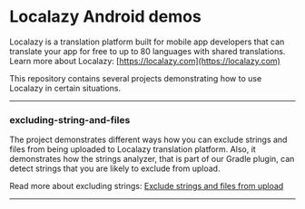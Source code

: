 # Localazy Android demos

Localazy is a translation platform built for mobile app developers that can translate your app for free to up to 80 languages with shared translations. Learn more about Localazy: [https://localazy.com](https://localazy.com)

This repository contains several projects demonstrating how to use Localazy in certain situations. 

---

### excluding-string-and-files

The project demonstrates different ways how you can exclude strings and files from being uploaded to Localazy translation platform. Also, it demonstrates how the strings analyzer, that is part of our Gradle plugin, can detect strings that you are likely to exclude from upload.

Read more about excluding strings: [Exclude strings and files from upload](https://localazy.com/docs/android/exclude-strings-and-files-from-upload)

---
